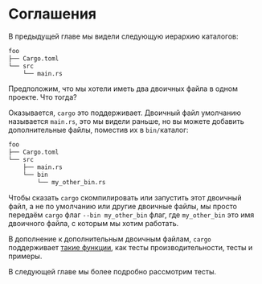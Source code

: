 # Соглашения

В предыдущей главе мы видели следующую иерархию каталогов:

```txt
foo
├── Cargo.toml
└── src
    └── main.rs
```

Предположим, что мы хотели иметь два двоичных файла в одном проекте. Что
тогда?

Оказывается, `cargo` это поддерживает. Двоичный файл умолчанию называется `main.rs`,
это мы видели раньше, но вы можете добавить дополнительные файлы, поместив
их в `bin/`каталог:

```txt
foo
├── Cargo.toml
└── src
    ├── main.rs
    └── bin
        └── my_other_bin.rs
```

Чтобы сказать `cargo` скомпилировать или запустить этот двоичный файл,
а не по умолчанию или другие двоичные файлы, мы просто передаём `cargo`
флаг `--bin my_other_bin` флаг, где `my_other_bin`
это имя двоичного файла, с которым мы хотим работать.

В дополнение к дополнительным двоичным файлам, `cargo` поддерживает
[такие функции][more features], как тесты производительности, тесты и примеры.

В следующей главе мы более подробно рассмотрим тесты.

[more features]: https://doc.rust-lang.org/cargo/guide/project-layout.html
